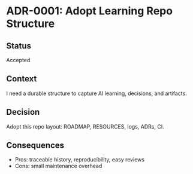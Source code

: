 # ADR-0001: Adopt Learning Repo Structure

## Status

Accepted

## Context

I need a durable structure to capture AI learning, decisions, and artifacts.

## Decision

Adopt this repo layout: ROADMAP, RESOURCES, logs, ADRs, CI.

## Consequences

- Pros: traceable history, reproducibility, easy reviews
- Cons: small maintenance overhead
